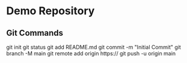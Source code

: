 # ﻿Demo Repository

## Git Commands

git init
git status
git add README.md
git commit -m "Initial Commit"
git branch -M main
git remote add origin https://<repo-url>
git push -u origin main